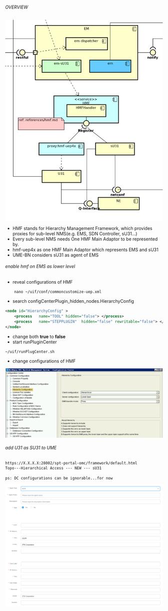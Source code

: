 ###### OVERVIEW
![hmf](../diagrams/component_hmf.png)
- HMF stands for Hierarchy Management Framework, which provides proxies for sub-level NMS(e.g. EMS, SDN Controller, sU31...)
- Every sub-level NMS needs One HMF Main Adaptor to be represented by.
- hmf-uep4x as one HMF Main Adaptor which represents EMS and sU31
- UME-BN considers sU31 as agent of EMS 

###### enable hmf on EMS as lower level
- reveal configurations of HMF
```
    nano ~/uif/conf/commoncustomize-uep.xml
```
- search configCenterPlugin_hidden_nodes.HierarchyConfig
```xml
<node id="HierarchyConfig" >
    <process   name="TOOL" hidden="false"> </process>
    <process   name="STEPPLUGIN"  hidden="false" rewritable="false"> </process>
</node>
```
- change both <b>true</b> to <b>false</b>
- start runPluginCenter
```
~/uif/runPlugCenter.sh
```
- change configurations of HMF

![configurations in pluginCenter](../diagrams/hmf_plugincenter_configuration.png)

###### add U31 as SU31 to UME
```
https://X.X.X.X:28002/spt-portal-omc/framework/default.html
Topo---Hierarchical Access --- NEW --- sU31

ps: DC configurations can be ignorable...for now
```
![](../diagrams/add_access_su31.png)